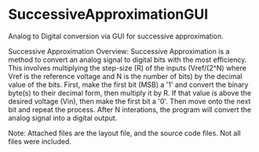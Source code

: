 SuccessiveApproximationGUI
==========================

Analog to Digital conversion via GUI for successive approximation.

Successive Approximation Overview:
  Successive Approximation is a method to convert an analog signal to digital bits with the most efficiency. This involves
  multiplying the step-size (R) of the inputs (Vref/(2^N) where Vref is the reference voltage and N is the number of bits)
  by the decimal value of the bits. First, make the first bit (MSB) a '1' and convert the binary byte(s) to their decimal     form, then multiply it by R. If that value is above the desired voltage (Vin), then make the first bit a '0'. Then move
  onto the next bit and repeat the process. After N interations, the program will convert the analog signal into a digital
  output.
  
Note:
  Attached files are the layout file, and the source code files. Not all files were included.
